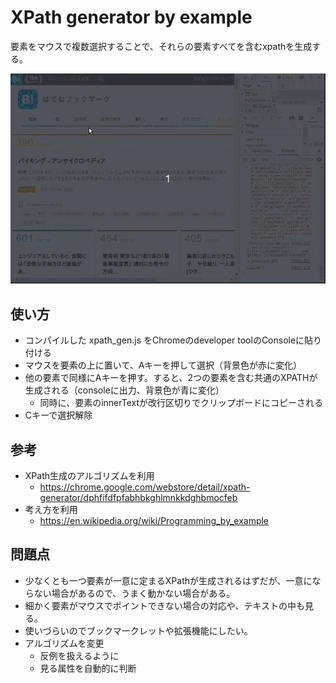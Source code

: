 # XPath generator by example

要素をマウスで複数選択することで、それらの要素すべてを含むxpathを生成する。

![](screen2.gif)

## 使い方
* コンパイルした xpath_gen.js をChromeのdeveloper toolのConsoleに貼り付ける
* マウスを要素の上に置いて、Aキーを押して選択（背景色が赤に変化）
* 他の要素で同様にAキーを押す。すると、2つの要素を含む共通のXPATHが生成される（consoleに出力、背景色が青に変化）
  * 同時に、要素のinnerTextが改行区切りでクリップボードにコピーされる
* Cキーで選択解除

## 参考
* XPath生成のアルゴリズムを利用
  * https://chrome.google.com/webstore/detail/xpath-generator/dphfifdfpfabhbkghlmnkkdghbmocfeb
* 考え方を利用
  * https://en.wikipedia.org/wiki/Programming_by_example

## 問題点
* 少なくとも一つ要素が一意に定まるXPathが生成されるはずだが、一意にならない場合があるので、うまく動かない場合がある。
* 細かく要素がマウスでポイントできない場合の対応や、テキストの中も見る。
* 使いづらいのでブックマークレットや拡張機能にしたい。
* アルゴリズムを変更
  * 反例を扱えるように
  * 見る属性を自動的に判断